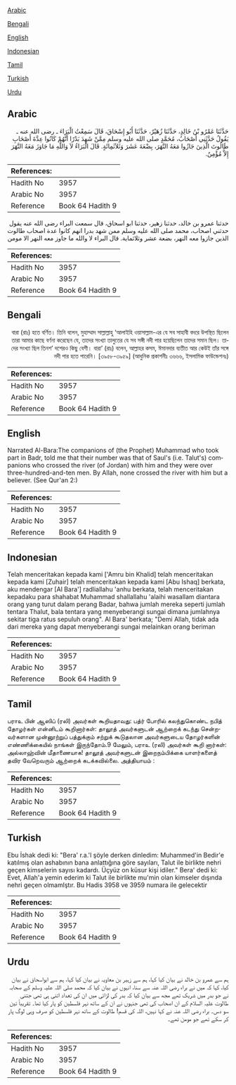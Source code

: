 [Arabic](#arabic)

[Bengali](#bengali)

[English](#english)

[Indonesian](#indonesian)

[Tamil](#tamil)

[Turkish](#turkish)

[Urdu](#urdu)

## Arabic


<div dir="rtl" lang="ar" style={{fontSize:'larger',backgroundColor:'#f8f9fa',padding:20}}>
حَدَّثَنَا عَمْرُو بْنُ خَالِدٍ، حَدَّثَنَا زُهَيْرٌ، حَدَّثَنَا أَبُو إِسْحَاقَ، قَالَ سَمِعْتُ الْبَرَاءَ ـ رضى الله عنه ـ يَقُولُ حَدَّثَنِي أَصْحَابُ، مُحَمَّدٍ صلى الله عليه وسلم مِمَّنْ شَهِدَ بَدْرًا أَنَّهُمْ كَانُوا عِدَّةَ أَصْحَابِ طَالُوتَ الَّذِينَ جَازُوا مَعَهُ النَّهَرَ، بِضْعَةَ عَشَرَ وَثَلاَثَمِائَةٍ‏.‏ قَالَ الْبَرَاءُ لاَ وَاللَّهِ مَا جَاوَزَ مَعَهُ النَّهَرَ إِلاَّ مُؤْمِنٌ‏.‏
</div>
<div style={{backgroundColor:'#f8f9fa',padding:20, marginBottom: 10}}><table> <thead> <tr> <th>References:</th> <th></th> </tr> </thead> <tbody><tr><td>Hadith No</td><td>3957</td></tr><tr><td>Arabic No</td><td>3957</td></tr><tr><td>Reference</td><td>Book 64 Hadith 9</td></tr></tbody></table></div>


<div dir="rtl" lang="ar" style={{fontSize:'larger',backgroundColor:'#f8f9fa',padding:20}}>
حدثنا عمرو بن خالد، حدثنا زهير، حدثنا ابو اسحاق، قال سمعت البراء رضى الله عنه يقول حدثني اصحاب، محمد صلى الله عليه وسلم ممن شهد بدرا انهم كانوا عدة اصحاب طالوت الذين جازوا معه النهر، بضعة عشر وثلاثماية. قال البراء لا والله ما جاوز معه النهر الا مومن
</div>
<div style={{backgroundColor:'#f8f9fa',padding:20, marginBottom: 10}}><table> <thead> <tr> <th>References:</th> <th></th> </tr> </thead> <tbody><tr><td>Hadith No</td><td>3957</td></tr><tr><td>Arabic No</td><td>3957</td></tr><tr><td>Reference</td><td>Book 64 Hadith 9</td></tr></tbody></table></div>

## Bengali


<div dir="rtl" lang="bn" style={{fontSize:'larger',backgroundColor:'#f8f9fa',padding:20}}>
বারা (রাঃ) হতে বর্ণিত। তিনি বলেন, মুহাম্মাদ সাল্লাল্লাহু ‘আলাইহি ওয়াসাল্লাম-এর যে সব সাহাবী বদরে উপস্থিত ছিলেন তারা আমার কাছে বর্ণনা করেছেন যে, তাদের সংখ্যা তালুতের যে সব সঙ্গী নদী পার হয়েছিলেন তাদের সমান ছিল। তাদের সংখ্যা ছিল তিনশ’ দশেরও কিছু বেশী। বারা’ (রাঃ) বলেন, আল্লাহর কসম, ঈমানদার ব্যতীত আর কেউই তাঁর সঙ্গে নদী পার হতে পারেনি। [৩৯৫৮-৩৯৫৯] (আধুনিক প্রকাশনীঃ ৩৬৬৬, ইসলামিক ফাউন্ডেশনঃ)
</div>
<div style={{backgroundColor:'#f8f9fa',padding:20, marginBottom: 10}}><table> <thead> <tr> <th>References:</th> <th></th> </tr> </thead> <tbody><tr><td>Hadith No</td><td>3957</td></tr><tr><td>Arabic No</td><td>3957</td></tr><tr><td>Reference</td><td>Book 64 Hadith 9</td></tr></tbody></table></div>

## English


<div dir="ltr" lang="en" style={{fontSize:'larger',backgroundColor:'#f8f9fa',padding:20}}>
Narrated Al-Bara:The companions of (the Prophet) Muhammad who took part in Badr, told me that their number was that of Saul's (i.e. Talut's) companions who crossed the river (of Jordan) with him and they were over three-hundred-and-ten men. By Allah, none crossed the river with him but a believer. (See Qur'an 2:)
</div>
<div style={{backgroundColor:'#f8f9fa',padding:20, marginBottom: 10}}><table> <thead> <tr> <th>References:</th> <th></th> </tr> </thead> <tbody><tr><td>Hadith No</td><td>3957</td></tr><tr><td>Arabic No</td><td>3957</td></tr><tr><td>Reference</td><td>Book 64 Hadith 9</td></tr></tbody></table></div>

## Indonesian


<div dir="ltr" lang="id" style={{fontSize:'larger',backgroundColor:'#f8f9fa',padding:20}}>
Telah menceritakan kepada kami ['Amru bin Khalid] telah menceritakan kepada kami [Zuhair] telah menceritakan kepada kami [Abu Ishaq] berkata, aku mendengar [Al Bara'] radliallahu 'anhu berkata, telah menceritakan kepadaku para shahabat Muhammad shallallahu 'alaihi wasallam diantara orang yang turut dalam perang Badar, bahwa jumlah mereka seperti jumlah tentara Thalut, bala tentara yang menyeberangi sungai dimana jumlahnya sekitar tiga ratus sepuluh orang". Al Bara' berkata; "Demi Allah, tidak ada dari mereka yang dapat menyeberangi sungai melainkan orang beriman
</div>
<div style={{backgroundColor:'#f8f9fa',padding:20, marginBottom: 10}}><table> <thead> <tr> <th>References:</th> <th></th> </tr> </thead> <tbody><tr><td>Hadith No</td><td>3957</td></tr><tr><td>Arabic No</td><td>3957</td></tr><tr><td>Reference</td><td>Book 64 Hadith 9</td></tr></tbody></table></div>

## Tamil


<div dir="ltr" lang="ta" style={{fontSize:'larger',backgroundColor:'#f8f9fa',padding:20}}>
பராஉ பின் ஆஸிப் (ரலி) அவர்கள் கூறியதாவது: பத்ர் போரில் கலந்துகொண்ட நபித் தோழர்கள் என்னிடம் கூறினார்கள்: தாலூத் அவர்களுடன் ஆற்றைக் கடந்து சென்றவர்களான முன்னூற்றுப் பத்துக்கும் சற்றுக் கூடுதலான அவர்களுடைய தோழர்களின் எண்ணிக்கையில் நாங்கள் இருந்தோம்.9 மேலும், பராஉ (ரலி) அவர்கள் கூறி னார்கள்: அல்லாஹ்வின் மீதாணையாக! தாலூத் அவர்களுடன் இறைநம்பிக்கை யாளர்களைத் தவிர வேறெவரும் ஆற்றைக் கடக்கவில்லை. அத்தியாயம் :
</div>
<div style={{backgroundColor:'#f8f9fa',padding:20, marginBottom: 10}}><table> <thead> <tr> <th>References:</th> <th></th> </tr> </thead> <tbody><tr><td>Hadith No</td><td>3957</td></tr><tr><td>Arabic No</td><td>3957</td></tr><tr><td>Reference</td><td>Book 64 Hadith 9</td></tr></tbody></table></div>

## Turkish


<div dir="ltr" lang="tr" style={{fontSize:'larger',backgroundColor:'#f8f9fa',padding:20}}>
Ebu İshak dedi ki: "Bera' r.a.'l şöyle derken dinledim: Muhammed'in Bedir'e katılmış olan ashabının bana anlattığına göre sayıları, Talut ile birlikte nehri geçen kimselerin sayısı kadardı. Üçyüz on küsur kişi idiler." Bera' dedi ki: Evet, Allah'a yemin ederim ki Talut ile birlikte mu'min olan kimseler dışında nehri geçen olmamlştır. Bu Hadis 3958 ve 3959 numara ile gelecektir
</div>
<div style={{backgroundColor:'#f8f9fa',padding:20, marginBottom: 10}}><table> <thead> <tr> <th>References:</th> <th></th> </tr> </thead> <tbody><tr><td>Hadith No</td><td>3957</td></tr><tr><td>Arabic No</td><td>3957</td></tr><tr><td>Reference</td><td>Book 64 Hadith 9</td></tr></tbody></table></div>

## Urdu


<div dir="rtl" lang="ur" style={{fontSize:'larger',backgroundColor:'#f8f9fa',padding:20}}>
ہم سے عمرو بن خالد نے بیان کیا کہا، ہم سے زہیر بن معاویہ نے بیان کیا کہا، ہم سے ابواسحاق نے بیان کیا، کہا کہ میں نے براء رضی اللہ عنہ سے سنا، انہوں نے بیان کیا کہ محمد صلی اللہ علیہ وسلم کے صحابہ نے جو بدر میں شریک تھے مجھ سے بیان کیا کہ بدر کی لڑائی میں ان کی تعداد اتنی ہی تھی جتنی طالوت علیہ السلام کے ان اصحاب کی تھی جنہوں نے ان کے ساتھ نہر فلسطین کو پار کیا تھا۔ تقریباً تین سو دس۔ براء رضی اللہ عنہ نے کہا نہیں، اللہ کی قسم! طالوت کے ساتھ نہر فلسطین کو صرف وہی لوگ پار کر سکے تھے جو مومن تھے۔
</div>
<div style={{backgroundColor:'#f8f9fa',padding:20, marginBottom: 10}}><table> <thead> <tr> <th>References:</th> <th></th> </tr> </thead> <tbody><tr><td>Hadith No</td><td>3957</td></tr><tr><td>Arabic No</td><td>3957</td></tr><tr><td>Reference</td><td>Book 64 Hadith 9</td></tr></tbody></table></div>